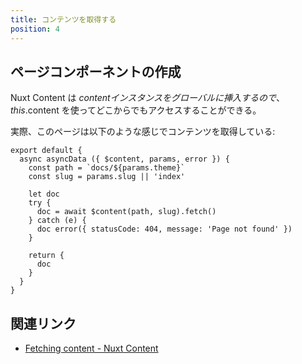 ```yaml
---
title: コンテンツを取得する
position: 4
---
```


## ページコンポーネントの作成

Nuxt Content は $content インスタンスをグローバルに挿入するので、this.$content を使ってどこからでもアクセスすることができる。

実際、このページは以下のような感じでコンテンツを取得している:

```js[pages/docs/_theme/_slug.vue]
export default {
  async asyncData ({ $content, params, error }) {
    const path = `docs/${params.theme}`
    const slug = params.slug || 'index'

    let doc
    try {
      doc = await $content(path, slug).fetch()
    } catch (e) {
      doc error({ statusCode: 404, message: 'Page not found' })
    }

    return {
      doc
    }
  }
}
```

## 関連リンク

- [Fetching content - Nuxt Content](https://content.nuxtjs.org/fetching/)
